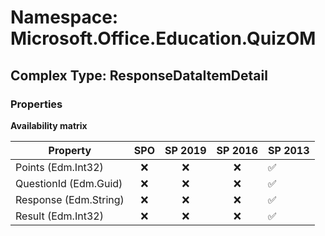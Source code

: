 # Namespace: Microsoft.Office.Education.QuizOM

## Complex Type: ResponseDataItemDetail

### Properties

**Availability matrix**

Property | SPO | SP 2019 | SP 2016 | SP 2013
----------|:---:|:-------:|:-------:|:-------
Points (Edm.Int32) | ❌ | ❌ | ❌ | ✅
QuestionId (Edm.Guid) | ❌ | ❌ | ❌ | ✅
Response (Edm.String) | ❌ | ❌ | ❌ | ✅
Result (Edm.Int32) | ❌ | ❌ | ❌ | ✅